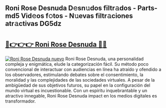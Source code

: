## Roni Rose Desnuda D𝚎sn𝚞dos filtr𝚊dos - Parts-md5 Vid𝚎os f𝚘tos - N𝚞evas filtr𝚊ciones atr𝚊ctivas DG5dz

# <h2><a href="http://mb1gvp4.tromn.icu/?c=Roni+Rose+Desnuda">🔗👉👉👉 Roni Rose Desnuda 🔗🔗</a></h2>

[![Roni Rose Desnuda nuevo](https://i.imgur.com/pEAQMta.gif)](http://mb1gvp4.tromn.icu/?c=Roni+Rose+Desnuda)
Roni Rose Desnuda, una personalidad compleja y enigmática, elude la categorización fácil. Su método poco convencional de interactuar con audiencias en línea ha atraído y ofendido a los observadores, estimulando debates sobre el consentimiento, la moralidad y las complejidades de las sociedades virtuales. A pesar de la ambigüedad de sus objetivos futuros, su papel en la configuración del mundo virtual es incuestionable. Con un espíritu inquebrantable y un atractivo innegable, Roni Rose Desnuda impact en los medios digitales es transformador.
